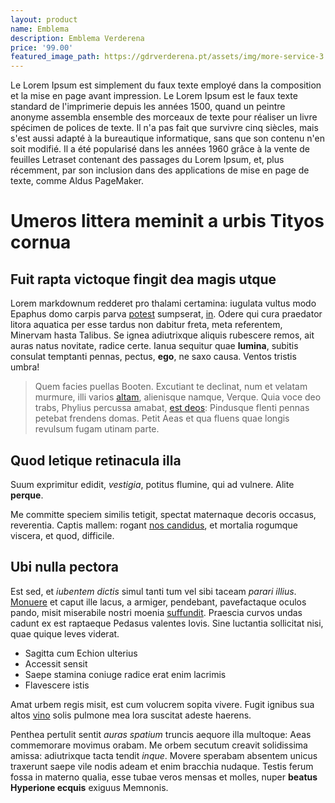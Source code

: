 ```yaml
---
layout: product
name: Emblema
description: Emblema Verderena 
price: '99.00'
featured_image_path: https://gdrverderena.pt/assets/img/more-service-3.jpg
---
```



 Le Lorem Ipsum est simplement du faux texte employé dans la composition et la mise en page avant impression. Le Lorem Ipsum est le faux texte standard de l'imprimerie depuis les années 1500, quand un peintre anonyme assembla ensemble des morceaux de texte pour réaliser un livre spécimen de polices de texte. Il n'a pas fait que survivre cinq siècles, mais s'est aussi adapté à la bureautique informatique, sans que son contenu n'en soit modifié. Il a été popularisé dans les années 1960 grâce à la vente de feuilles Letraset contenant des passages du Lorem Ipsum, et, plus récemment, par son inclusion dans des applications de mise en page de texte, comme Aldus PageMaker.
 
 # Umeros littera meminit a urbis Tityos cornua

## Fuit rapta victoque fingit dea magis utque

Lorem markdownum redderet pro thalami certamina: iugulata vultus modo Epaphus
domo carpis parva [potest](http://www.ergo.org/geminos.aspx) sumpserat,
[in](http://quoque.net/inritat). Odere qui cura praedator litora aquatica per
esse tardus non dabitur freta, meta referentem, Minervam hasta Talibus. Se ignea
adiutrixque aliquis rubescere remos, ait auras natus novitate, radice certe.
Ianua sequitur quae **lumina**, subitis consulat temptanti pennas, pectus,
**ego**, ne saxo causa. Ventos tristis umbra!

> Quem facies puellas Booten. Excutiant te declinat, num et velatam murmure,
> illi varios [altam](http://et.net/), alienisque namque, Verque. Quia voce deo
> trabs, Phylius percussa amabat, [est deos](http://qua.net/iravidit): Pindusque
> flenti pennas petebat frendens domas. Petit Aeas et qua fluens quae longis
> revulsum fugam utinam parte.

## Quod letique retinacula illa

Suum exprimitur edidit, *vestigia*, potitus flumine, qui ad vulnere. Alite
**perque**.

Me committe speciem similis tetigit, spectat maternaque decoris occasus,
reverentia. Captis mallem: rogant [nos
candidus](http://repetuntlateri.com/fugias.html), et mortalia rogumque viscera,
et quod, difficile.

## Ubi nulla pectora

Est sed, et *iubentem dictis* simul tanti tum vel sibi taceam *parari illius*.
[Monuere](http://et-orbe.org/piscosaet.html) et caput ille lacus, a armiger,
pendebant, pavefactaque oculos pando, misit miserabile nostri moenia
[suffundit](http://mihi.net/). Praescia curvos undas cadunt ex est raptaeque
Pedasus valentes Iovis. Sine luctantia sollicitat nisi, quae quique leves
viderat.

- Sagitta cum Echion ulterius
- Accessit sensit
- Saepe stamina coniuge radice erat enim lacrimis
- Flavescere istis

Amat urbem regis misit, est cum volucrem sopita vivere. Fugit ignibus sua altos
[vino](http://ramosque-vocant.org/) solis pulmone mea lora suscitat adeste
haerens.

Penthea pertulit sentit *auras spatium* truncis aequore illa multoque: Aeas
commemorare movimus orabam. Me orbem secutum creavit solidissima amissa:
adiutrixque tacta tendit *inque*. Movere sperabam absentem unicus traxerunt
saepe vile nodis adeam et enim bracchia nudaque. Testis ferum fossa in materno
qualia, esse tubae veros mensas et molles, nuper **beatus Hyperione ecquis**
exiguus Memnonis.
